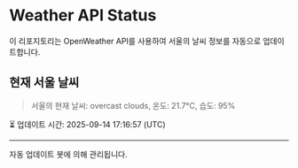 
# Weather API Status

이 리포지토리는 OpenWeather API를 사용하여 서울의 날씨 정보를 자동으로 업데이트합니다.

## 현재 서울 날씨
> 서울의 현재 날씨: overcast clouds, 온도: 21.7°C, 습도: 95%

⏳ 업데이트 시간: 2025-09-14 17:16:57 (UTC)

---
자동 업데이트 봇에 의해 관리됩니다.
